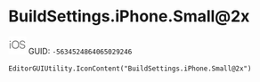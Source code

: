 # BuildSettings.iPhone.Small@2x
![](/img/BuildSettings.iPhone.Small@2x.png)
GUID: `-5634524864065029246`
```
EditorGUIUtility.IconContent("BuildSettings.iPhone.Small@2x")
```

